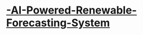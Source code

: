 # [-AI-Powered-Renewable-Forecasting-System](https://github.com/Ishita95-harvad/AI-Powered-Energy-Forecasting-Using-Multi-Agent-Systems-MAS-)
